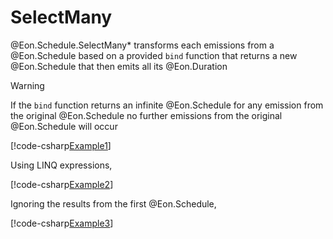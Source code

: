 ﻿# SelectMany

@Eon.Schedule.SelectMany* transforms each emissions from a @Eon.Schedule based
on a provided `bind` function that returns a new @Eon.Schedule that then
emits all its @Eon.Duration

> [!WARNING]
> If the `bind` function returns an infinite @Eon.Schedule for any emission
> from the original @Eon.Schedule no further emissions from the original
> @Eon.Schedule will occur

[!code-csharp[Example1](../../../Eon.Tests/Examples/SelectManyTests.cs#Example1)]

Using LINQ expressions,

[!code-csharp[Example2](../../../Eon.Tests/Examples/SelectManyTests.cs#Example2)]

Ignoring the results from the first @Eon.Schedule,

[!code-csharp[Example3](../../../Eon.Tests/Examples/SelectManyTests.cs#Example3)]
